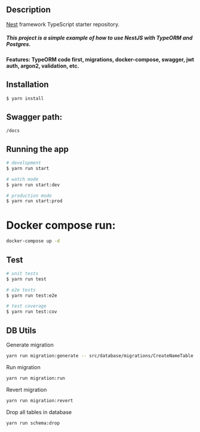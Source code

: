 ## Description

[Nest](https://github.com/nestjs/nest) framework TypeScript starter repository.  

##### This project is a simple example of how to use NestJS with TypeORM and Postgres.  
#### Features: TypeORM code first, migrations, docker-compose, swagger, jwt auth, argon2, validation, etc.

## Installation

```bash
$ yarn install
```

## Swagger path:
```
/docs
```

## Running the app

```bash
# development
$ yarn run start

# watch mode
$ yarn run start:dev

# production mode
$ yarn run start:prod
```

# Docker compose run:
```bash
docker-compose up -d
```

## Test

```bash
# unit tests
$ yarn run test

# e2e tests
$ yarn run test:e2e

# test coverage
$ yarn run test:cov
```

## DB Utils
Generate migration

```bash
yarn run migration:generate -- src/database/migrations/CreateNameTable 
```

Run migration

```bash
yarn run migration:run
```

Revert migration

```bash
yarn run migration:revert
```

Drop all tables in database

```bash
yarn run schema:drop
```